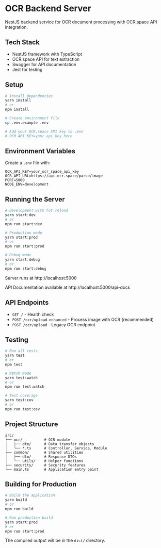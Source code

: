 # OCR Backend Server

NestJS backend service for OCR document processing with OCR.space API integration.

## Tech Stack

- NestJS framework with TypeScript
- OCR.space API for text extraction
- Swagger for API documentation
- Jest for testing

## Setup

```bash
# Install dependencies
yarn install
# or
npm install

# Create environment file
cp .env.example .env

# Add your OCR.space API key to .env
# OCR_API_KEY=your_api_key_here
```

## Environment Variables

Create a `.env` file with:

```env
OCR_API_KEY=your_ocr_space_api_key
OCR_API_URL=https://api.ocr.space/parse/image
PORT=5000
NODE_ENV=development
```

## Running the Server

```bash
# Development with hot reload
yarn start:dev
# or
npm run start:dev

# Production mode
yarn start:prod
# or
npm run start:prod

# Debug mode
yarn start:debug
# or
npm run start:debug
```

Server runs at http://localhost:5000

API Documentation available at http://localhost:5000/api-docs

## API Endpoints

- `GET /` - Health check
- `POST /ocr/upload-enhanced` - Process image with OCR (recommended)
- `POST /ocr/upload` - Legacy OCR endpoint

## Testing

```bash
# Run all tests
yarn test
# or
npm test

# Watch mode
yarn test:watch
# or
npm run test:watch

# Test coverage
yarn test:cov
# or
npm run test:cov
```

## Project Structure

```
src/
├── ocr/          # OCR module
│   ├── dto/      # Data transfer objects
│   └── *.ts      # Controller, Service, Module
├── common/       # Shared utilities
│   ├── dto/      # Response DTOs
│   └── utils/    # Helper functions
├── security/     # Security features
└── main.ts       # Application entry point
```

## Building for Production

```bash
# Build the application
yarn build
# or
npm run build

# Run production build
yarn start:prod
# or
npm run start:prod
```

The compiled output will be in the `dist/` directory.